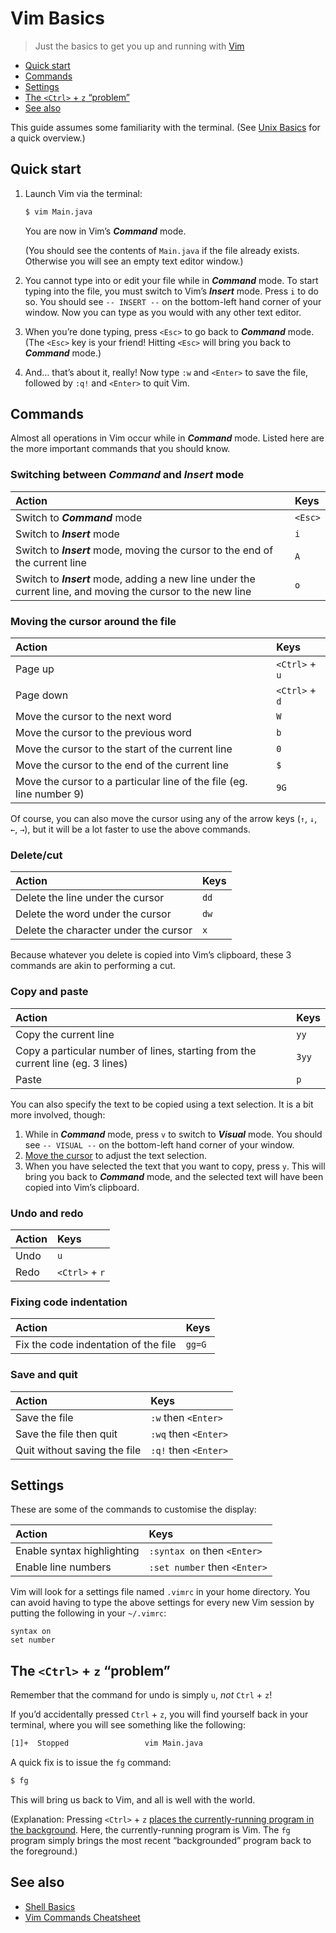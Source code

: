 # Vim Basics

> Just the basics to get you up and running with [Vim](https://www.vim.org)

- [Quick start](#quick-start)
- [Commands](#commands)
- [Settings](#settings)
- [The `<Ctrl>` + `z` “problem”](#the-ctrl--z-problem)
- [See also](#see-also)

This guide assumes some familiarity with the terminal. (See [Unix Basics](https://github.com/yuanqing/shell-basics/blob/master/README.md#readme) for a quick overview.)

## Quick start

1. Launch Vim via the terminal:

    ```sh
    $ vim Main.java
    ```

    You are now in Vim’s ***Command*** mode.

    (You should see the contents of `Main.java` if the file already exists. Otherwise you will see an empty text editor window.)

2. You cannot type into or edit your file while in ***Command*** mode. To start typing into the file, you must switch to Vim’s ***Insert*** mode. Press `i` to do so. You should see <code>--&nbsp;INSERT&nbsp;--</code> on the bottom-left hand corner of your window. Now you can type as you would with any other text editor.

3. When you’re done typing, press `<Esc>` to go back to ***Command*** mode. (The `<Esc>` key is your friend! Hitting `<Esc>` will bring you back to ***Command*** mode.)

4. And… that’s about it, really! Now type `:w` and `<Enter>` to save the file, followed by `:q!` and `<Enter>` to quit Vim.

## Commands

Almost all operations in Vim occur while in ***Command*** mode. Listed here are the more important commands that you should know.

### Switching between ***Command*** and ***Insert*** mode

Action | Keys
:--|:--
Switch to ***Command*** mode | `<Esc>`
Switch to ***Insert*** mode | `i`
Switch to ***Insert*** mode, moving the cursor to the end of the current line | `A`
Switch to ***Insert*** mode, adding a new line under the current line, and moving the cursor to the new line | `o`

### Moving the cursor around the file

Action | Keys
:--|:--
Page up | `<Ctrl>` + `u`
Page down | `<Ctrl>` + `d`
Move the cursor to the next word | `W`
Move the cursor to the previous word | `b`
Move the cursor to the start of the current line | `0`
Move the cursor to the end of the current line | `$`
Move the cursor to a particular line of the file (eg. line number 9) | `9G`

Of course, you can also move the cursor using any of the arrow keys (<code>&uarr;</code>, <code>&darr;</code>, <code>&larr;</code>, <code>&rarr;</code>), but it will be a lot faster to use the above commands.

### Delete/cut

Action | Keys
:--|:--
Delete the line under the cursor | `dd`
Delete the word under the cursor | `dw`
Delete the character under the cursor | `x`

Because whatever you delete is copied into Vim’s clipboard, these 3 commands are akin to performing a cut.

### Copy and paste

Action | Keys
:--|:--
Copy the current line | `yy`
Copy a particular number of lines, starting from the current line (eg. 3 lines) | `3yy`
Paste | `p`

You can also specify the text to be copied using a text selection. It is a bit more involved, though:

1. While in ***Command*** mode, press `v` to switch to ***Visual*** mode. You should see <code>--&nbsp;VISUAL&nbsp;--</code> on the bottom-left hand corner of your window.
2. [Move the cursor](#moving-the-cursor-around-the-file) to adjust the text selection.
3. When you have selected the text that you want to copy, press `y`. This will bring you back to ***Command*** mode, and the selected text will have been copied into Vim’s clipboard.

### Undo and redo

Action | Keys
:--|:--
Undo | `u`
Redo | `<Ctrl>` + `r`

### Fixing code indentation

Action | Keys
:--|:--
Fix the code indentation of the file | `gg=G`

### Save and quit

Action | Keys
:--|:--
Save the file | `:w` then `<Enter>`
Save the file then quit | `:wq` then `<Enter>`
Quit without saving the file | `:q!` then `<Enter>`

## Settings

These are some of the commands to customise the display:

Action | Keys
:--|:--
Enable syntax highlighting | `:syntax on` then `<Enter>`
Enable line numbers | `:set number` then `<Enter>`

Vim will look for a settings file named `.vimrc` in your home directory. You can avoid having to type the above settings for every new Vim session by putting the following in your `~/.vimrc`:

```viml
syntax on
set number
```

## The `<Ctrl>` + `z` “problem”

Remember that the command for undo is simply `u`, *not* `Ctrl` + `z`!

If you’d accidentally pressed `Ctrl` + `z`, you will find yourself back in your terminal, where you will see something like the following:

```sh
[1]+  Stopped                 vim Main.java
```

A quick fix is to issue the `fg` command:

```sh
$ fg
```

This will bring us back to Vim, and all is well with the world.

(Explanation: Pressing `<Ctrl>` + `z` [places the currently-running program in the background](http://en.wikibooks.org/wiki/A_Quick_Introduction_to_Unix/Job_Control#Controlling_Jobs_in_Unix). Here, the currently-running program is Vim. The `fg` program simply brings the most recent “backgrounded” program back to the foreground.)

## See also

- [Shell Basics](https://github.com/yuanqing/shell-basics/blob/master/README.md#readme)
- [Vim Commands Cheatsheet](http://www.fprintf.net/vimCheatSheet.html)
